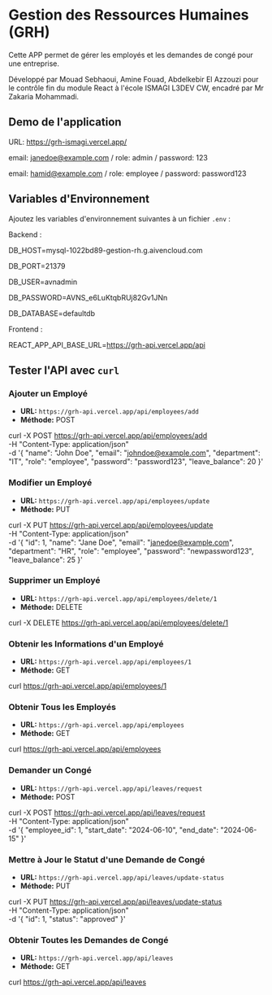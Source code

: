 
# Gestion des Ressources Humaines (GRH)

Cette APP permet de gérer les employés et les demandes de congé pour une entreprise.

Développé par Mouad Sebhaoui, Amine Fouad, Abdelkebir El Azzouzi pour le contrôle fin du module React à l'école ISMAGI L3DEV CW, encadré par Mr Zakaria Mohammadi.

## Demo de l'application

URL: https://grh-ismagi.vercel.app/

email: janedoe@example.com / role: admin / password: 123

email: hamid@example.com / role: employee / password: password123

## Variables d'Environnement

Ajoutez les variables d'environnement suivantes à un fichier `.env` :

Backend :

DB_HOST=mysql-1022bd89-gestion-rh.g.aivencloud.com

DB_PORT=21379

DB_USER=avnadmin

DB_PASSWORD=AVNS_e6LuKtqbRUj82Gv1JNn

DB_DATABASE=defaultdb

Frontend :

REACT_APP_API_BASE_URL=https://grh-api.vercel.app/api

## Tester l'API avec `curl`

### Ajouter un Employé

- **URL:** `https://grh-api.vercel.app/api/employees/add`
- **Méthode:** POST

curl -X POST https://grh-api.vercel.app/api/employees/add \
-H "Content-Type: application/json" \
-d '{
  "name": "John Doe",
  "email": "johndoe@example.com",
  "department": "IT",
  "role": "employee",
  "password": "password123",
  "leave_balance": 20
}'

### Modifier un Employé

- **URL:** `https://grh-api.vercel.app/api/employees/update`
- **Méthode:** PUT

curl -X PUT https://grh-api.vercel.app/api/employees/update \
-H "Content-Type: application/json" \
-d '{
  "id": 1,
  "name": "Jane Doe",
  "email": "janedoe@example.com",
  "department": "HR",
  "role": "employee",
  "password": "newpassword123",
  "leave_balance": 25
}'

### Supprimer un Employé

- **URL:** `https://grh-api.vercel.app/api/employees/delete/1`
- **Méthode:** DELETE

curl -X DELETE https://grh-api.vercel.app/api/employees/delete/1

### Obtenir les Informations d'un Employé

- **URL:** `https://grh-api.vercel.app/api/employees/1`
- **Méthode:** GET

curl https://grh-api.vercel.app/api/employees/1

### Obtenir Tous les Employés

- **URL:** `https://grh-api.vercel.app/api/employees`
- **Méthode:** GET

curl https://grh-api.vercel.app/api/employees

### Demander un Congé

- **URL:** `https://grh-api.vercel.app/api/leaves/request`
- **Méthode:** POST

curl -X POST https://grh-api.vercel.app/api/leaves/request \
-H "Content-Type: application/json" \
-d '{
  "employee_id": 1,
  "start_date": "2024-06-10",
  "end_date": "2024-06-15"
}'

### Mettre à Jour le Statut d'une Demande de Congé

- **URL:** `https://grh-api.vercel.app/api/leaves/update-status`
- **Méthode:** PUT

curl -X PUT https://grh-api.vercel.app/api/leaves/update-status \
-H "Content-Type: application/json" \
-d '{
  "id": 1,
  "status": "approved"
}'

### Obtenir Toutes les Demandes de Congé

- **URL:** `https://grh-api.vercel.app/api/leaves`
- **Méthode:** GET

curl https://grh-api.vercel.app/api/leaves